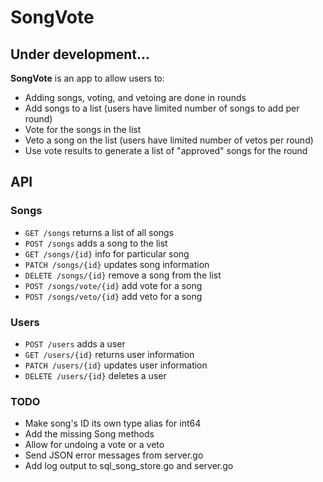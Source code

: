 # SongVote

## Under development...

**SongVote** is an app to allow users to:
- Adding songs, voting, and vetoing are done in rounds
- Add songs to a list (users have limited number of songs to add per round)
- Vote for the songs in the list
- Veto a song on the list (users have limited number of vetos per round)
- Use vote results to generate a list of "approved" songs for the round

## API
### Songs
- `GET /songs` returns a list of all songs
- `POST /songs` adds a song to the list
- `GET /songs/{id}` info for particular song
- `PATCH /songs/{id}` updates song information
- `DELETE /songs/{id}` remove a song from the list
- `POST /songs/vote/{id}` add vote for a song
- `POST /songs/veto/{id}` add veto for a song

### Users
- `POST /users` adds a user
- `GET /users/{id}` returns user information
- `PATCH /users/{id}` updates user information
- `DELETE /users/{id}` deletes a user

### TODO
- Make song's ID its own type alias for int64
- Add the missing Song methods
- Allow for undoing a vote or a veto
- Send JSON error messages from server.go
- Add log output to sql_song_store.go and server.go